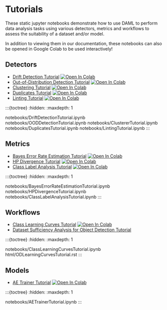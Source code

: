 Tutorials
=========

These static jupyter notebooks demonstrate how to use DAML to perform data analysis tasks using various detectors, metrics and workflows to assess the suitability of a dataset and/or model.

In addition to viewing them in our documentation, these notebooks can also be opened in Google Colab to be used interactively!

Detectors
---------

- [Drift Detection Tutorial](notebooks/DriftDetectionTutorial) [![Open In Colab][colab-badge]][drift-colab]
- [Out-of-Distribution Detection Tutorial](notebooks/OODDetectionTutorial) [![Open In Colab][colab-badge]][out-colab]
- [Clustering Tutorial](notebooks/ClustererTutorial) [![Open In Colab][colab-badge]][clust-colab]
- [Duplicates Tutorial](notebooks/DuplicatesTutorial) [![Open In Colab][colab-badge]][dup-colab]
- [Linting Tutorial](notebooks/LintingTutorial) [![Open In Colab][colab-badge]][lint-colab]

:::{toctree}
:hidden:
:maxdepth: 1

notebooks/DriftDetectionTutorial.ipynb
notebooks/OODDetectionTutorial.ipynb
notebooks/ClustererTutorial.ipynb
notebooks/DuplicatesTutorial.ipynb
notebooks/LintingTutorial.ipynb
:::

Metrics
-------

- [Bayes Error Rate Estimation Tutorial](notebooks/BayesErrorRateEstimationTutorial) [![Open In Colab][colab-badge]][ber-colab]
- [HP Divergence Tutorial](notebooks/HPDivergenceTutorial) [![Open In Colab][colab-badge]][div-colab]
- [Class Label Analysis Tutorial](notebooks/ClassLabelAnalysisTutorial) [![Open In Colab][colab-badge]][lbl-colab]

:::{toctree}
:hidden:
:maxdepth: 1

notebooks/BayesErrorRateEstimationTutorial.ipynb
notebooks/HPDivergenceTutorial.ipynb
notebooks/ClassLabelAnalysisTutorial.ipynb
:::

Workflows
---------

- [Class Learning Curves Tutorial](notebooks/ClassLearningCurvesTutorial) [![Open In Colab][colab-badge]][suff-colab]
- [Dataset Sufficiency Analysis for Object Detection Tutorial](html/ODLearningCurvesTutorial.rst)

:::{toctree}
:hidden:
:maxdepth: 1

notebooks/ClassLearningCurvesTutorial.ipynb
html/ODLearningCurvesTutorial.rst
:::

Models
------

- [AE Trainer Tutorial](notebooks/AETrainerTutorial) [![Open In Colab][colab-badge]][ae-colab]

:::{toctree}
:hidden:
:maxdepth: 1

notebooks/AETrainerTutorial.ipynb
:::

[colab-badge]: https://colab.research.google.com/assets/colab-badge.svg
[ber-colab]: https://colab.research.google.com/github/aria-ml/daml/blob/main/docs/tutorials/notebooks/BayesErrorRateEstimationTutorial.ipynb
[suff-colab]: https://colab.research.google.com/github/aria-ml/daml/blob/main/docs/tutorials/notebooks/ClassLearningCurvesTutorial.ipynb
[div-colab]: https://colab.research.google.com/github/aria-ml/daml/blob/main/docs/tutorials/notebooks/HPDivergenceTutorial.ipynb
[drift-colab]: https://colab.research.google.com/github/aria-ml/daml/blob/main/docs/tutorials/notebooks/DriftDivergenceTutorial.ipynb
[out-colab]: https://colab.research.google.com/github/aria-ml/daml/blob/main/docs/tutorials/notebooks/OODDetectionTutorial.ipynb
[ae-colab]: https://colab.research.google.com/github/aria-ml/daml/blob/main/docs/tutorials/notebooks/AETrainerTutorial.ipynb
[lbl-colab]: https://colab.research.google.com/github/aria-ml/daml/blob/main/docs/tutorials/notebooks/ClassLabelAnalysisTutorial.ipynb
[clust-colab]: https://colab.research.google.com/github/aria-ml/daml/blob/main/docs/tutorials/notebooks/ClustererTutorial.ipynb
[dup-colab]: https://colab.research.google.com/github/aria-ml/daml/blob/main/docs/tutorials/notebooks/DuplicatesTutorial.ipynb
[lint-colab]: https://colab.research.google.com/github/aria-ml/daml/blob/main/docs/tutorials/notebooks/LintingTutorial.ipynb